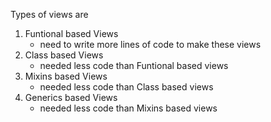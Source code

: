 Types of views are 

1. Funtional based Views 
    - need to write more lines of code to make these views
2. Class based Views
    - needed less code than Funtional based views
3. Mixins based Views
    - needed less code than Class based views
4. Generics based Views
    - needed less code than Mixins based views